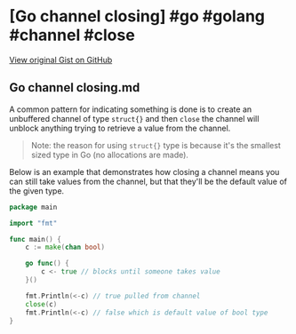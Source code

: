 # [Go channel closing] #go #golang #channel #close

[View original Gist on GitHub](https://gist.github.com/Integralist/71142e37f4f24ad1a37e1fb94e4e6d90)

## Go channel closing.md

A common pattern for indicating something is done is to create an unbuffered channel of type `struct{}` and then `close` the channel will unblock anything trying to retrieve a value from the channel.

> Note: the reason for using `struct{}` type is because it's the smallest sized type in Go (no allocations are made).

Below is an example that demonstrates how closing a channel means you can still take values from the channel, but that they'll be the default value of the given type.

```go
package main

import "fmt"

func main() {
	c := make(chan bool)

	go func() {
		c <- true // blocks until someone takes value
	}()

	fmt.Println(<-c) // true pulled from channel
	close(c)
	fmt.Println(<-c) // false which is default value of bool type
}
```

